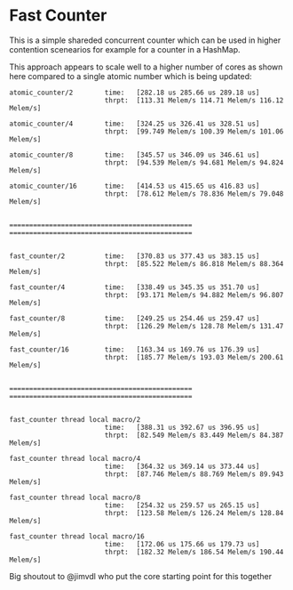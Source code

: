# Fast Counter

This is a simple shareded concurrent counter which can be used in higher contention scenearios for example for a counter in a HashMap. 

This approach appears to scale well to a higher number of cores as shown here compared to a single atomic number which is being updated:

```
atomic_counter/2        time:   [282.18 us 285.66 us 289.18 us]
                        thrpt:  [113.31 Melem/s 114.71 Melem/s 116.12 Melem/s]

atomic_counter/4        time:   [324.25 us 326.41 us 328.51 us]
                        thrpt:  [99.749 Melem/s 100.39 Melem/s 101.06 Melem/s]

atomic_counter/8        time:   [345.57 us 346.09 us 346.61 us]
                        thrpt:  [94.539 Melem/s 94.681 Melem/s 94.824 Melem/s]

atomic_counter/16       time:   [414.53 us 415.65 us 416.83 us]
                        thrpt:  [78.612 Melem/s 78.836 Melem/s 79.048 Melem/s]


==============================================
==============================================


fast_counter/2          time:   [370.83 us 377.43 us 383.15 us]
                        thrpt:  [85.522 Melem/s 86.818 Melem/s 88.364 Melem/s]

fast_counter/4          time:   [338.49 us 345.35 us 351.70 us]
                        thrpt:  [93.171 Melem/s 94.882 Melem/s 96.807 Melem/s]

fast_counter/8          time:   [249.25 us 254.46 us 259.47 us]
                        thrpt:  [126.29 Melem/s 128.78 Melem/s 131.47 Melem/s]

fast_counter/16         time:   [163.34 us 169.76 us 176.39 us]
                        thrpt:  [185.77 Melem/s 193.03 Melem/s 200.61 Melem/s]


==============================================
==============================================


fast_counter thread local macro/2
                        time:   [388.31 us 392.67 us 396.95 us]
                        thrpt:  [82.549 Melem/s 83.449 Melem/s 84.387 Melem/s]

fast_counter thread local macro/4
                        time:   [364.32 us 369.14 us 373.44 us]
                        thrpt:  [87.746 Melem/s 88.769 Melem/s 89.943 Melem/s]

fast_counter thread local macro/8
                        time:   [254.32 us 259.57 us 265.15 us]
                        thrpt:  [123.58 Melem/s 126.24 Melem/s 128.84 Melem/s]

fast_counter thread local macro/16
                        time:   [172.06 us 175.66 us 179.73 us]
                        thrpt:  [182.32 Melem/s 186.54 Melem/s 190.44 Melem/s]
```

Big shoutout to @jimvdl who put the core starting point for this together